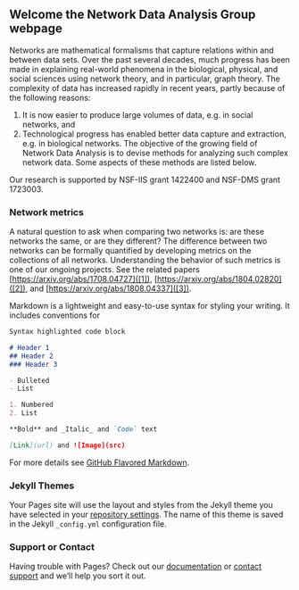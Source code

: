 ## Welcome the Network Data Analysis Group webpage

Networks are mathematical formalisms that capture relations within and between data sets. Over the past several decades, much progress has been made in explaining real-world phenomena in the biological, physical, and social sciences using network theory, and in particular, graph theory. The complexity of data has increased rapidly in recent years, partly because of the following reasons: 
1. It is now easier to produce large volumes of data, e.g. in social networks, and 
2. Technological progress has enabled better data capture and extraction, e.g. in biological networks. The objective of the growing field of Network Data Analysis is to devise methods for analyzing such complex network data. Some aspects of these methods are listed below.

Our research is supported by NSF-IIS grant 1422400 and NSF-DMS grant 1723003.

### Network metrics
A natural question to ask when comparing two networks is: are these networks the same, or are they different? The difference between two networks can be formally quantified by developing metrics on the collections of all networks. Understanding the behavior of such metrics is one of our ongoing projects. See the related papers [https://arxiv.org/abs/1708.04727]([1]), [https://arxiv.org/abs/1804.02820]([2]), and [https://arxiv.org/abs/1808.04337]([3]).

Markdown is a lightweight and easy-to-use syntax for styling your writing. It includes conventions for

```markdown
Syntax highlighted code block

# Header 1
## Header 2
### Header 3

- Bulleted
- List

1. Numbered
2. List

**Bold** and _Italic_ and `Code` text

[Link](url) and ![Image](src)
```

For more details see [GitHub Flavored Markdown](https://guides.github.com/features/mastering-markdown/).

### Jekyll Themes

Your Pages site will use the layout and styles from the Jekyll theme you have selected in your [repository settings](https://github.com/ndag/ndag.github.io/settings). The name of this theme is saved in the Jekyll `_config.yml` configuration file.

### Support or Contact

Having trouble with Pages? Check out our [documentation](https://help.github.com/categories/github-pages-basics/) or [contact support](https://github.com/contact) and we’ll help you sort it out.
